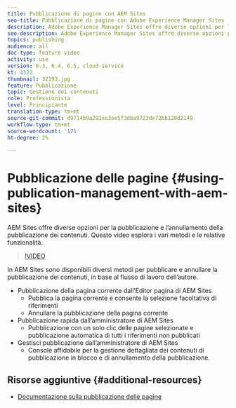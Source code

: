 ```yaml
---
title: Pubblicazione di pagine con AEM Sites
seo-title: Pubblicazione di pagine con Adobe Experience Manager Sites
description: Adobe Experience Manager Sites offre diverse opzioni per la pubblicazione e l’annullamento della pubblicazione dei contenuti. Questo video esplora i vari metodi e le relative funzionalità.
seo-description: Adobe Experience Manager Sites offre diverse opzioni per la pubblicazione e l’annullamento della pubblicazione dei contenuti. Questo video esplora i vari metodi e le relative funzionalità.
topics: publishing
audience: all
doc-type: feature video
activity: use
version: 6.3, 6.4, 6.5, cloud-service
kt: 4322
thumbnail: 32193.jpg
feature: Pubblicazione
topic: Gestione dei contenuti
role: Professionista
level: Principiante
translation-type: tm+mt
source-git-commit: d9714b9a291ec3ee5f3dba9723de72bb120d2149
workflow-type: tm+mt
source-wordcount: '171'
ht-degree: 2%

---
```



# Pubblicazione delle pagine {#using-publication-management-with-aem-sites}

AEM Sites offre diverse opzioni per la pubblicazione e l’annullamento della pubblicazione dei contenuti. Questo video esplora i vari metodi e le relative funzionalità.

>[!VIDEO](https://video.tv.adobe.com/v/32193?quality=12&learn=on)

In AEM Sites sono disponibili diversi metodi per pubblicare e annullare la pubblicazione dei contenuti, in base al flusso di lavoro dell’autore.

* Pubblicazione della pagina corrente dall’Editor pagina di AEM Sites
   * Pubblica la pagina corrente e consente la selezione facoltativa di riferimenti
   * Annullare la pubblicazione della pagina corrente
* Pubblicazione rapida dall’amministratore di AEM Sites
   * Pubblicazione con un solo clic delle pagine selezionate e pubblicazione automatica di tutti i riferimenti non pubblicati
* Gestisci pubblicazione dall’amministratore di AEM Sites
   * Console affidabile per la gestione dettagliata dei contenuti di pubblicazione in blocco e di annullamento della pubblicazione.

## Risorse aggiuntive {#additional-resources}

* [Documentazione sulla pubblicazione delle pagine](https://docs.adobe.com/content/help/en/experience-manager-65/authoring/authoring/publishing-pages.html)
